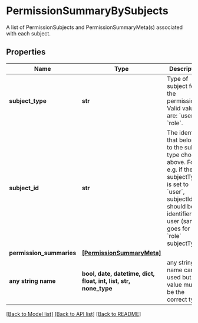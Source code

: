 # PermissionSummaryBySubjects

A list of PermissionSubjects and PermissionSummaryMeta(s) associated with each subject.

## Properties
Name | Type | Description | Notes
------------ | ------------- | ------------- | -------------
**subject_type** | **str** | Type of subject for the permission. Valid values are: &#x60;user&#x60; or &#x60;role&#x60;. | 
**subject_id** | **str** | The identifier that belongs to the subject type chosen above. For e.g. if the subjectType is set to &#x60;user&#x60;, subjectId should be the identifier of a user (same goes for &#x60;role&#x60; subjectType). | 
**permission_summaries** | [**[PermissionSummaryMeta]**](PermissionSummaryMeta.md) |  | 
**any string name** | **bool, date, datetime, dict, float, int, list, str, none_type** | any string name can be used but the value must be the correct type | [optional]

[[Back to Model list]](../README.md#documentation-for-models) [[Back to API list]](../README.md#documentation-for-api-endpoints) [[Back to README]](../README.md)


